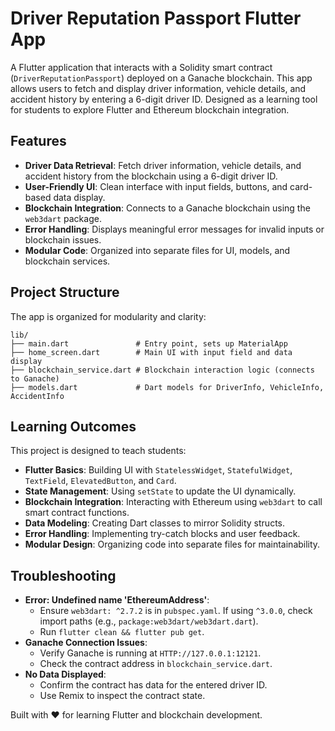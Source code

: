 # Driver Reputation Passport Flutter App

A Flutter application that interacts with a Solidity smart contract (`DriverReputationPassport`) deployed on a Ganache blockchain. This app allows users to fetch and display driver information, vehicle details, and accident history by entering a 6-digit driver ID. Designed as a learning tool for students to explore Flutter and Ethereum blockchain integration.

## Features
- **Driver Data Retrieval**: Fetch driver information, vehicle details, and accident history from the blockchain using a 6-digit driver ID.
- **User-Friendly UI**: Clean interface with input fields, buttons, and card-based data display.
- **Blockchain Integration**: Connects to a Ganache blockchain using the `web3dart` package.
- **Error Handling**: Displays meaningful error messages for invalid inputs or blockchain issues.
- **Modular Code**: Organized into separate files for UI, models, and blockchain services.

## Project Structure
The app is organized for modularity and clarity:
```
lib/
├── main.dart               # Entry point, sets up MaterialApp
├── home_screen.dart        # Main UI with input field and data display
├── blockchain_service.dart # Blockchain interaction logic (connects to Ganache)
├── models.dart             # Dart models for DriverInfo, VehicleInfo, AccidentInfo
```

## Learning Outcomes
This project is designed to teach students:
- **Flutter Basics**: Building UI with `StatelessWidget`, `StatefulWidget`, `TextField`, `ElevatedButton`, and `Card`.
- **State Management**: Using `setState` to update the UI dynamically.
- **Blockchain Integration**: Interacting with Ethereum using `web3dart` to call smart contract functions.
- **Data Modeling**: Creating Dart classes to mirror Solidity structs.
- **Error Handling**: Implementing try-catch blocks and user feedback.
- **Modular Design**: Organizing code into separate files for maintainability.

## Troubleshooting
- **Error: Undefined name 'EthereumAddress'**:
    - Ensure `web3dart: ^2.7.2` is in `pubspec.yaml`. If using `^3.0.0`, check import paths (e.g., `package:web3dart/web3dart.dart`).
    - Run `flutter clean && flutter pub get`.
- **Ganache Connection Issues**:
    - Verify Ganache is running at `HTTP://127.0.0.1:12121`.
    - Check the contract address in `blockchain_service.dart`.
- **No Data Displayed**:
    - Confirm the contract has data for the entered driver ID.
    - Use Remix to inspect the contract state.

Built with ❤️ for learning Flutter and blockchain development.
